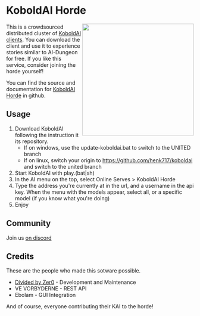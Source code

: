 # KoboldAI Horde

<img style="float:right" src="https://github.com/db0/KoboldAI-Horde/blob/master/img/{kobold_image}.jpg?raw=true" width="300" /> This is a crowdsourced distributed cluster of [KoboldAI clients](https://github.com/KoboldAI/KoboldAI-Client). You can download the client and use it to experience stories similar to AI-Dungeon for free. If you like this service, consider joining the horde yourself!

You can find the source and documentation for [KoboldAI Horde](https://github.com/db0/KoboldAI-Horde) in github.


## Usage

1. Download KoboldAI following the instruction it its repository. 
    * If on windows, use the update-koboldai.bat to switch to the UNITED branch
    * If on linux, switch your origin to https://github.com/henk717/koboldai and switch to the united branch
1. Start KoboldAI with play.(bat|sh)
1. In the AI menu on the top, select Online Serves > KoboldAI Horde
1. Type the address you're currently at in the url, and a username in the api key. When the menu with the models appear, select all, or a specific model (if you know what you're doing)
1. Enjoy

## Community

Join us [on discord](https://koboldai.org/discord)

## Credits

These are the people who made this sotware possible.

* [Divided by Zer0](https://dbzer0.com) - Development and Maintenance
* VE VORBYDERNE - REST API 
* Ebolam - GUI Integration

And of course, everyone contributing their KAI to the horde!


